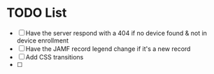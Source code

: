 # TODO List

- [ ] Have the server respond with a 404 if no device found & not in device enrollment
- [ ] Have the JAMF record legend change if it's a new record
- [ ] Add CSS transitions
- [ ]